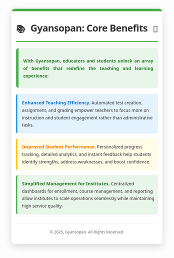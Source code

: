 <div style="font-family: 'Segoe UI', Tahoma, Geneva, Verdana, sans-serif; line-height: 1.7; color: #333; margin: 10px auto; padding: 15px; background-color: #ffffff; border-radius: 12px; box-shadow: rgba(0, 0, 0, 0.15) 0px 8px 24px; max-width: 900px; width: calc(100% - 20px); box-sizing: border-box; overflow: hidden; position: relative;">
<div style="position: absolute; top: 0; left: 0; width: 100%; height: 8px; background-color: #4CAF50; border-top-left-radius: 12px; border-top-right-radius: 12px;"></div>
<h1 style="font-size: 2.2em; text-align: center; margin-top: 20px; margin-bottom: 20px; color: #333; border-bottom: 3px solid #4CAF50; padding-bottom: 15px; display: block; width: fit-content; margin-left: auto; margin-right: auto; font-weight: 700; letter-spacing: -0.8px;">
<span style="vertical-align: middle; font-size: 0.9em; margin-right: 10px;">📚</span> Gyansopan: Core Benefits <span style="vertical-align: middle; font-size: 0.9em; margin-left: 10px;">🚀</span>
</h1>
<div style="font-size: 1.0em; text-align: justify; margin-bottom: 20px; background-color: #e8f5e9; padding: 15px; border-left: 8px solid #4CAF50; border-radius: 8px; box-shadow: rgba(0, 0, 0, 0.05) 0px 2px 8px;">
<p style="margin-bottom: 0.8em; font-weight: 600; color: #2E7D32;">
With Gyansopan, educators and students unlock an array of benefits that redefine the teaching and learning experience:
</p>
</div>
<div style="border-left: 4px solid #2196F3; padding-left: 15px; margin-bottom: 15px; background-color: #E3F2FD; border-radius: 6px; padding-top: 15px; padding-bottom: 15px; box-shadow: rgba(0, 0, 0, 0.03) 0px 1px 4px;">
<strong style="font-weight: 700; color: #1976D2; font-size: 1.05em;">Enhanced Teaching Efficiency.</strong> <span style="font-size: 1em;">Automated test creation, assignment, and grading empower teachers to focus more on instruction and student engagement rather than administrative tasks.</span>
</div>
<div style="border-left: 4px solid #FFC107; padding-left: 15px; margin-bottom: 15px; background-color: #FFFDE7; border-radius: 6px; padding-top: 15px; padding-bottom: 15px; box-shadow: rgba(0, 0, 0, 0.03) 0px 1px 4px;">
<strong style="font-weight: 700; color: #F57C00; font-size: 1.05em;">Improved Student Performance.</strong> <span style="font-size: 1em;">Personalized progress tracking, detailed analytics, and instant feedback help students identify strengths, address weaknesses, and boost confidence.</span>
</div>
<div style="border-left: 4px solid #4CAF50; padding-left: 15px; margin-bottom: 20px; background-color: #E8F5E9; border-radius: 6px; padding-top: 15px; padding-bottom: 15px; box-shadow: rgba(0, 0, 0, 0.03) 0px 1px 4px;">
<strong style="font-weight: 700; color: #2E7D32; font-size: 1.05em;">Simplified Management for Institutes.</strong> <span style="font-size: 1em;">Centralized dashboards for enrollment, course management, and reporting allow institutes to scale operations seamlessly while maintaining high service quality.</span>
</div>
<p style="text-align: center; font-size: 0.9em; color: #666; margin-top: 30px; padding-top: 15px; border-top: 1px solid #eee;">
© 2025, Gyansopan. All Rights Reserved.
</p>
</div>